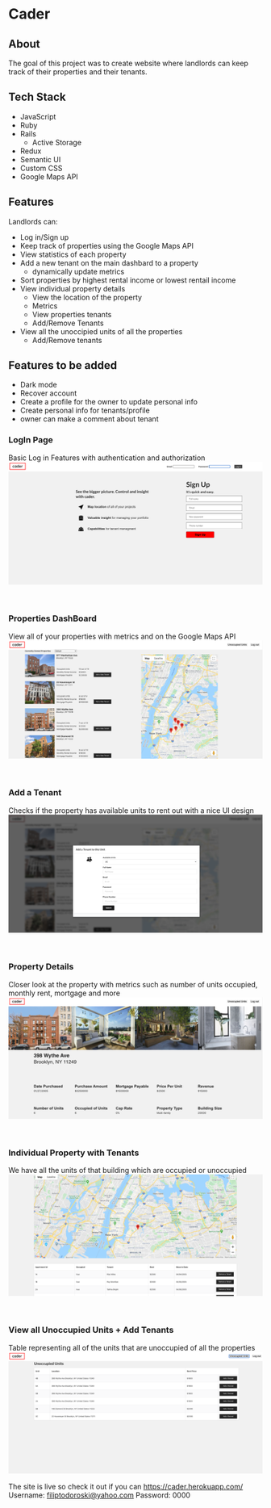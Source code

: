 # Cader

## About
The goal of this project was to create website where landlords can keep track of their properties and their tenants. 

## Tech Stack 
- JavaScript 
- Ruby
- Rails 
    - Active Storage 
- Redux
- Semantic UI
- Custom CSS
- Google Maps API

## Features 
Landlords can:
- Log in/Sign up
- Keep track of properties using the Google Maps API
- View statistics of each property 
- Add a new tenant on the main dashbard to a property
    - dynamically update metrics 
- Sort properties by highest rental income or lowest rentail income 
- View individual property details 
    - View the location of the property 
    - Metrics 
    - View properties tenants
    - Add/Remove Tenants 
- View all the unoccipied units of all the properties 
    - Add/Remove tenants

## Features to be added
- Dark mode
- Recover account 
- Create a profile for the owner to update personal info
- Create personal info for tenants/profile
- owner can make a comment about tenant 


### LogIn Page
Basic Log in Features with authentication and authorization
![Log in](/readmeImages/login.png?raw=true "Log in")

<br />


### Properties DashBoard 
View all of your properties with metrics and on the Google Maps API
![Properties](/readmeImages/dashboard.png?raw=true "Dashboard")

<br />


### Add a Tenant  
Checks if the property has available units to rent out with a nice UI design 
![Properties](/readmeImages/addT.png?raw=true "add t")

<br />


### Property Details   
Closer look at the property with metrics such as number of units occupied, monthly rent, mortgage and more
![Properties](/readmeImages/propdetail.png?raw=true "propDetail")

<br />


### Individual Property with Tenants  
We have all the units of that building which are occupied or unoccupied
![Properties](/readmeImages/propdetail2.png?raw=true "propDetail")

<br />


### View all Unoccupied Units + Add Tenants
Table representing all of the units that are unoccupied of all the properties
![Properties](/readmeImages/unoccupied.png?raw=true "propDetail")


The site is live so check it out if you can 
https://cader.herokuapp.com/
Username: filiptodoroski@yahoo.com
Password: 0000